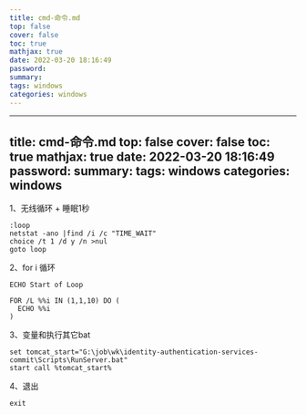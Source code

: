 ```yaml
---
title: cmd-命令.md
top: false
cover: false
toc: true
mathjax: true
date: 2022-03-20 18:16:49
password:
summary:
tags: windows
categories: windows
---
```

---
title: cmd-命令.md
top: false
cover: false
toc: true
mathjax: true
date: 2022-03-20 18:16:49
password:
summary:
tags: windows
categories: windows
---

1、无线循环 + 睡眠1秒
~~~
:loop  
netstat -ano |find /i /c "TIME_WAIT" 
choice /t 1 /d y /n >nul 
goto loop
~~~

2、for i 循环

~~~
ECHO Start of Loop
 
FOR /L %%i IN (1,1,10) DO (
  ECHO %%i
)
~~~

3、变量和执行其它bat
~~~
set tomcat_start="G:\job\wk\identity-authentication-services-commit\Scripts\RunServer.bat"
start call %tomcat_start%
~~~

4、退出
~~~
exit
~~~
